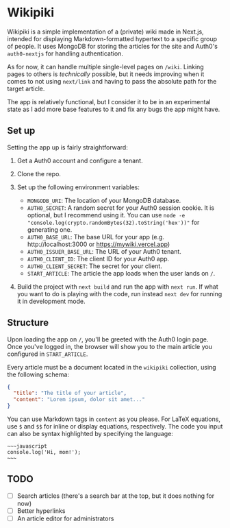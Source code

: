 # Wikipiki

Wikipiki is a simple implementation of a (private) wiki made in Next.js, intended for displaying Markdown-formatted hypertext to a specific group of people. It uses MongoDB for storing the articles for the site and Auth0's `auth0-nextjs` for handling authentication.

As for now, it can handle multiple single-level pages on `/wiki`. Linking pages to others is _technically_ possible, but it needs improving when it comes to not using `next/link` and having to pass the absolute path for the target article.

The app is relatively functional, but I consider it to be in an experimental state as I add more base features to it and fix any bugs the app might have.

## Set up

Setting the app up is fairly straightforward:

1. Get a Auth0 account and configure a tenant.
2. Clone the repo.
3. Set up the following environment variables:

   - `MONGODB_URI`: The location of your MongoDB database.
   - `AUTH0_SECRET`: A random secret for your Auth0 session cookie. It is optional, but I recommend using it. You can use `node -e "console.log(crypto.randomBytes(32).toString('hex'))"` for generating one.
   - `AUTH0_BASE_URL`: The base URL for your app (e.g. http://localhost:3000 or https://mywiki.vercel.app)
   - `AUTH0_ISSUER_BASE_URL`: The URL of your Auth0 tenant.
   - `AUTH0_CLIENT_ID`: The client ID for your Auth0 app.
   - `AUTH0_CLIENT_SECRET`: The secret for your client.
   - `START_ARTICLE`: The article the app loads when the user lands on `/`.

4. Build the project with `next build` and run the app with `next run`. If what you want to do is playing with the code, run instead `next dev` for running it in development mode.

## Structure

Upon loading the app on `/`, you'll be greeted with the Auth0 login page. Once you've logged in, the browser will show you to the main article you configured in `START_ARTICLE`.

Every article must be a document located in the `wikipiki` collection, using the following schema:

```json
{
  "title": "The title of your article",
  "content": "Lorem ipsum, dolor sit amet..."
}
```

You can use Markdown tags in `content` as you please. For LaTeX equations, use `$` and `$$` for inline or display equations, respectively. The code you input can also be syntax highlighted by specifying the language:

```
~~~javascript
console.log('Hi, mom!');
~~~
```

## TODO

- [ ] Search articles (there's a search bar at the top, but it does nothing for now)
- [ ] Better hyperlinks
- [ ] An article editor for administrators
